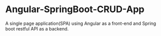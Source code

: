 # Angular-SpringBoot-CRUD-App
 A single page application(SPA) using Angular as a front-end and Spring boot restful API as a backend.
